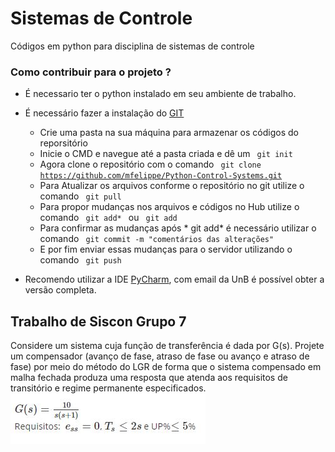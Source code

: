 # Sistemas de Controle 

Códigos em python para disciplina de sistemas de controle 

<h3>Como contribuir para o projeto ?</h3>

+ É necessario ter o python instalado em seu ambiente de trabalho.
+ É necessário fazer a instalação do [GIT](https://git-scm.com/)
  * Crie uma pasta na sua máquina para armazenar os códigos do reporsitório
  * Inicie o CMD e navegue até a pasta criada e dê um <code> git init </code>
  * Agora clone o repositório com o comando <code> git clone https://github.com/mfelippe/Python-Control-Systems.git </code>
  * Para Atualizar os arquivos conforme o repositório no git utilize o comando <code> git pull </code>
  * Para propor mudanças nos arquivos e códigos no Hub utilize o comando <code> git add* </code> ou <code> git add <nomedoarquivo></code>
  * Para confirmar as mudanças após * git add* é necessário utilizar o comando <code> git commit -m "comentários das alterações" </code>
  * E por fim enviar essas mudanças para o servidor utilizando o comando <code> git push </code>
 
+ Recomendo utilizar a IDE [PyCharm](https://www.jetbrains.com/pt-br/pycharm), com email da UnB é possível obter a versão completa. 

<h2> Trabalho de Siscon  Grupo 7 </h2>

Considere um sistema cuja função de transferência é dada por G(s). Projete um compensador (avanço de fase, atraso de fase ou avanço e atraso de fase) por meio do método do LGR de forma que o sistema compensado em malha fechada produza uma resposta que atenda aos requisitos de transitório e regime permanente especificados.
![Questão_grupo_7](https://github.com/mfelippe/Python-Control-Systems/blob/main/img/q1.JPG)



